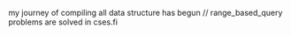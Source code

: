 my journey of compiling all data structure has begun
// range_based_query problems are solved in cses.fi
